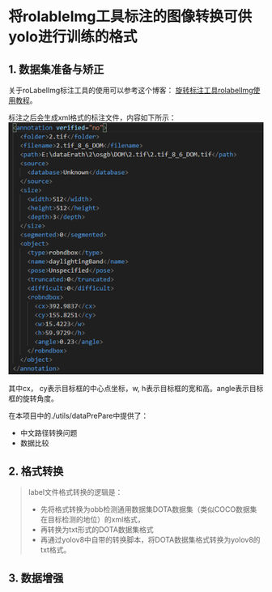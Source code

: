 # 将rolableImg工具标注的图像转换可供yolo进行训练的格式

## 1. 数据集准备与矫正

关于roLabelImg标注工具的使用可以参考这个博客： [旋转标注工具rolabelImg使用教程](https://blog.csdn.net/qq_41672428/article/details/107690102)。

标注之后会生成xml格式的标注文件，内容如下所示： 
![alt text](image.png)

其中cx， cy表示目标框的中心点坐标，w, h表示目标框的宽和高。angle表示目标框的旋转角度。

在本项目中的./utils/dataPrePare中提供了： 
- 中文路径转换问题
- 数据比较

## 2. 格式转换

> label文件格式转换的逻辑是：
> - 先将格式转换为obb检测通用数据集DOTA数据集（类似COCO数据集在目标检测的地位）的xml格式，
> - 再转换为txt形式的DOTA数据集格式
> - 再通过yolov8中自带的转换脚本，将DOTA数据集格式转换为yolov8的txt格式。

## 3. 数据增强

